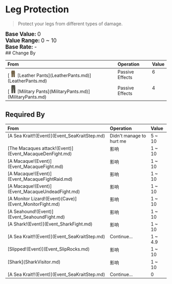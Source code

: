 # Leg Protection  
> Protect your legs from different types of damage.  
  
<div style="font-size:1.2em"><b>Base Value: </b> 0 </div>  
<div style="font-size:1.2em"><b>Value Range: </b> 0 ~ 10 </div>  
<div style="font-size:1.2em"><b>Base Rate: </b> - </div>  
## Change By  
<table class="table table-bordered" data-toggle="table"  ><thead style=""><tr ><th  style="text-align:left;vertical-align:top;"  >From</th><th  style="text-align:left;vertical-align:top;"  >Operation</th><th  style="text-align:left;vertical-align:top;"  data-sortable="true"  >Value</th></tr></thead><tr ><td  style="text-align:left;vertical-align:top;"  >[<div style="width:25px;display:inline-block;text-align:center"><img decoding="async" src="Sprite/LeatherPants.png" href="a.md" style="max-width:25px;max-height:25px;"></div>[Leather Pants](LeatherPants.md)](LeatherPants.md)</td><td  style="text-align:left;vertical-align:top;"  >Passive Effects</td><td  style="text-align:left;vertical-align:top;"  >6</td></tr><tr ><td  style="text-align:left;vertical-align:top;"  >[<div style="width:25px;display:inline-block;text-align:center"><img decoding="async" src="Sprite/MilitaryPants.png" href="a.md" style="max-width:25px;max-height:25px;"></div>[Military Pants](MilitaryPants.md)](MilitaryPants.md)</td><td  style="text-align:left;vertical-align:top;"  >Passive Effects</td><td  style="text-align:left;vertical-align:top;"  >4</td></tr></tbody></table>  
  
## Required By  
<table class="table table-bordered" data-toggle="table"  ><thead style=""><tr ><th  style="text-align:left;vertical-align:top;"  >From</th><th  style="text-align:left;vertical-align:top;"  >Operation</th><th  style="text-align:left;vertical-align:top;"  data-sortable="true"  >Value</th></tr></thead><tr ><td  style="text-align:left;vertical-align:top;"  >[A Sea Krait!!(Event)](Event_SeaKraitStep.md)</td><td  style="text-align:left;vertical-align:top;"  >Didn't manage to hurt me</td><td  style="text-align:left;vertical-align:top;"  >5 ~ 10</td></tr><tr ><td  style="text-align:left;vertical-align:top;"  >[The Macaques attack!(Event)](Event_MacaqueDenFight.md)</td><td  style="text-align:left;vertical-align:top;"  >影响</td><td  style="text-align:left;vertical-align:top;"  >1 ~ 10</td></tr><tr ><td  style="text-align:left;vertical-align:top;"  >[A Macaque!(Event)](Event_MacaqueFight.md)</td><td  style="text-align:left;vertical-align:top;"  >影响</td><td  style="text-align:left;vertical-align:top;"  >1 ~ 10</td></tr><tr ><td  style="text-align:left;vertical-align:top;"  >[A Macaque!(Event)](Event_MacaqueFightRaid.md)</td><td  style="text-align:left;vertical-align:top;"  >影响</td><td  style="text-align:left;vertical-align:top;"  >1 ~ 10</td></tr><tr ><td  style="text-align:left;vertical-align:top;"  >[A Macaque!(Event)](Event_MacaqueUndeadFight.md)</td><td  style="text-align:left;vertical-align:top;"  >影响</td><td  style="text-align:left;vertical-align:top;"  >1 ~ 10</td></tr><tr ><td  style="text-align:left;vertical-align:top;"  >[A Monitor Lizard!(Event)(Cave)](Event_MonitorFight.md)</td><td  style="text-align:left;vertical-align:top;"  >影响</td><td  style="text-align:left;vertical-align:top;"  >1 ~ 10</td></tr><tr ><td  style="text-align:left;vertical-align:top;"  >[A Seahound!(Event)](Event_SeahoundFight.md)</td><td  style="text-align:left;vertical-align:top;"  >影响</td><td  style="text-align:left;vertical-align:top;"  >1 ~ 10</td></tr><tr ><td  style="text-align:left;vertical-align:top;"  >[A Shark!(Event)](Event_SharkFight.md)</td><td  style="text-align:left;vertical-align:top;"  >影响</td><td  style="text-align:left;vertical-align:top;"  >1 ~ 10</td></tr><tr ><td  style="text-align:left;vertical-align:top;"  >[A Sea Krait!!(Event)](Event_SeaKraitStep.md)</td><td  style="text-align:left;vertical-align:top;"  >Continue...</td><td  style="text-align:left;vertical-align:top;"  >1 ~ 4.9</td></tr><tr ><td  style="text-align:left;vertical-align:top;"  >[Slipped!(Event)](Event_SlipRocks.md)</td><td  style="text-align:left;vertical-align:top;"  >影响</td><td  style="text-align:left;vertical-align:top;"  >1 ~ 10</td></tr><tr ><td  style="text-align:left;vertical-align:top;"  >[Shark](SharkVisitor.md)</td><td  style="text-align:left;vertical-align:top;"  >影响</td><td  style="text-align:left;vertical-align:top;"  >1 ~ 10</td></tr><tr ><td  style="text-align:left;vertical-align:top;"  >[A Sea Krait!!(Event)](Event_SeaKraitStep.md)</td><td  style="text-align:left;vertical-align:top;"  >Continue...</td><td  style="text-align:left;vertical-align:top;"  >0</td></tr></tbody></table>  
  


<script>document.title="Leg Protection - Card Survival Wiki";</script>